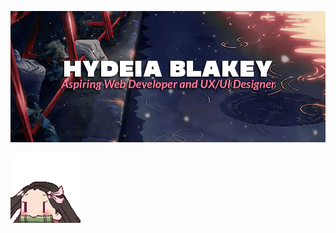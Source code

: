 <!--
Banner Section
-->

<a href="https://github.com/hydeiablakey" target="_blank">![banner](hydeiabanner.gif)</a>

<!--
Mini Introduction
-->

<a href="https://github.com/hydeiablakey">![Hey! I'm Hydeia, a NYC shy native that loves to find different ways to express her creativity. Experience the journey with me~ ](nezuko.gif)</a>